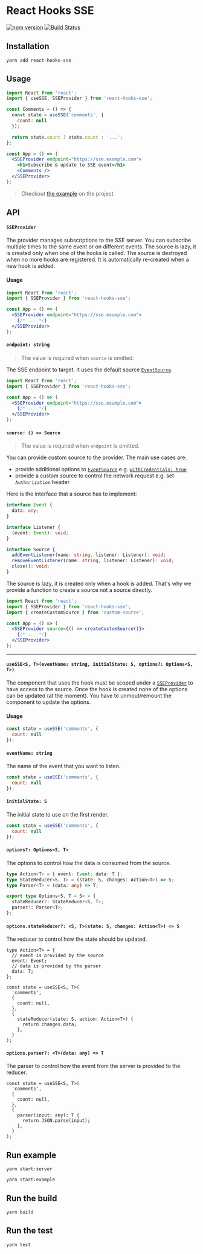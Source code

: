 # React Hooks SSE

[![npm version](https://badge.fury.io/js/react-hooks-sse.svg)](https://badge.fury.io/js/react-hooks-sse) [![Build Status](https://travis-ci.org/samouss/react-hooks-sse.svg?branch=master)](https://travis-ci.org/samouss/react-hooks-sse)

## Installation

```
yarn add react-hooks-sse
```

## Usage

```jsx
import React from 'react';
import { useSSE, SSEProvider } from 'react-hooks-sse';

const Comments = () => {
  const state = useSSE('comments', {
    count: null
  });

  return state.count ? state.count : '...';
};

const App = () => (
  <SSEProvider endpoint="https://sse.example.com">
    <h1>Subscribe & update to SSE event</h1>
    <Comments />
  </SSEProvider>
);
```

> Checkout [the example](/example) on the project

## API

#### `SSEProvider`

The provider manages subscriptions to the SSE server. You can subscribe multiple times to the same event or on different events. The source is lazy, it is created only when one of the hooks is called. The source is destroyed when no more hooks are registered. It is automatically re-created when a new hook is added.

#### Usage

```jsx
import React from 'react';
import { SSEProvider } from 'react-hooks-sse';

const App = () => (
  <SSEProvider endpoint="https://sse.example.com">
    {/* ... */}
  </SSEProvider>
);
```

#### `endpoint: string`

> The value is required when `source` is omitted.

The SSE endpoint to target. It uses the default source [`EventSource`][EventSource].

```jsx
import React from 'react';
import { SSEProvider } from 'react-hooks-sse';

const App = () => (
  <SSEProvider endpoint="https://sse.example.com">
    {/* ... */}
  </SSEProvider>
);
```

#### `source: () => Source`

> The value is required when `endpoint` is omitted.

You can provide custom source to the provider. The main use cases are:

- provide additional options to [`EventSource`][EventSource] e.g. [`withCredentials: true`](https://developer.mozilla.org/en-US/docs/Web/API/EventSource/EventSource#Parameters)
- provide a custom source to control the network request e.g. set `Authorization` header

Here is the interface that a source has to implement:

```ts
interface Event {
  data: any;
}

interface Listener {
  (event: Event): void;
}

interface Source {
  addEventListener(name: string, listener: Listener): void;
  removeEventListener(name: string, listener: Listener): void;
  close(): void;
}
```

The source is lazy, it is created only when a hook is added. That's why we provide a function to create a source not a source directly.

```jsx
import React from 'react';
import { SSEProvider } from 'react-hooks-sse';
import { createCustomSource } from 'custom-source';

const App = () => (
  <SSEProvider source={() => createCustomSource()}>
    {/* ... */}
  </SSEProvider>
);
```

----

#### `useSSE<S, T>(eventName: string, initialState: S, options?: Options<S, T>)`

The component that uses the hook must be scoped under a [`SSEProvider`](#SSEProvider) to have access to the source. Once the hook is created none of the options can be updated (at the moment). You have to unmout/remount the component to update the options.

#### Usage

```jsx
const state = useSSE('comments', {
  count: null
});
```

#### `eventName: string`

The name of the event that you want to listen.

```jsx
const state = useSSE('comments', {
  count: null
});
```

#### `initialState: S`

The initial state to use on the first render.

```jsx
const state = useSSE('comments', {
  count: null
});
```

#### `options?: Options<S, T>`

The options to control how the data is consumed from the source.

```ts
type Action<T> = { event: Event; data: T };
type StateReducer<S, T> = (state: S, changes: Action<T>) => S;
type Parser<T> = (data: any) => T;

export type Options<S, T = S> = {
  stateReducer?: StateReducer<S, T>;
  parser?: Parser<T>;
};
```

#### `options.stateReducer?: <S, T>(state: S, changes: Action<T>) => S`

The reducer to control how the state should be updated.

```tsx
type Action<T> = {
  // event is provided by the source
  event: Event;
  // data is provided by the parser
  data: T;
};

const state = useSSE<S, T>(
  'comments',
  {
    count: null,
  },
  {
    stateReducer(state: S, action: Action<T>) {
      return changes.data;
    },
  }
);
```

#### `options.parser?: <T>(data: any) => T`

The parser to control how the event from the server is provided to the reducer.

```tsx
const state = useSSE<S, T>(
  'comments',
  {
    count: null,
  },
  {
    parser(input: any): T {
      return JSON.parse(input);
    },
  }
);
```

## Run example

```
yarn start:server
```

```
yarn start:example
```

## Run the build

```
yarn build
```

## Run the test

```
yarn test
```

[EventSource]: https://developer.mozilla.org/en-US/docs/Web/API/EventSource
